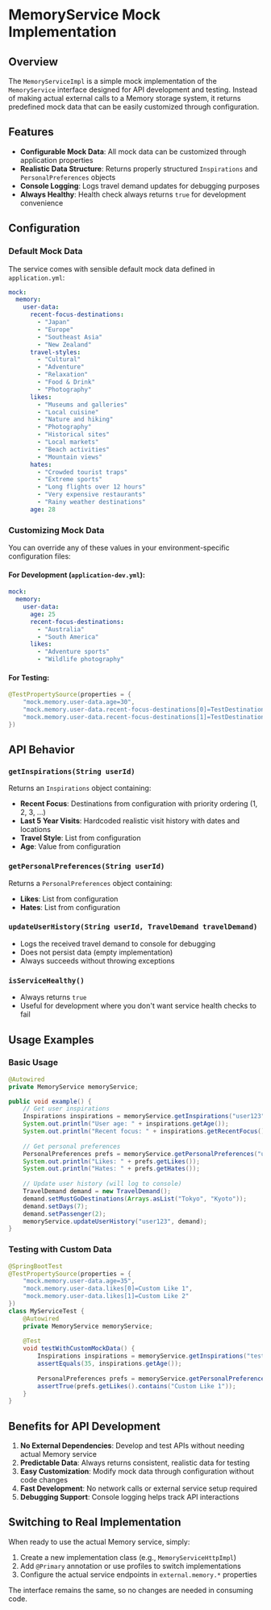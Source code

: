 # MemoryService Mock Implementation

## Overview

The `MemoryServiceImpl` is a simple mock implementation of the `MemoryService` interface designed for API development and testing. Instead of making actual external calls to a Memory storage system, it returns predefined mock data that can be easily customized through configuration.

## Features

- **Configurable Mock Data**: All mock data can be customized through application properties
- **Realistic Data Structure**: Returns properly structured `Inspirations` and `PersonalPreferences` objects
- **Console Logging**: Logs travel demand updates for debugging purposes
- **Always Healthy**: Health check always returns `true` for development convenience

## Configuration

### Default Mock Data

The service comes with sensible default mock data defined in `application.yml`:

```yaml
mock:
  memory:
    user-data:
      recent-focus-destinations:
        - "Japan"
        - "Europe" 
        - "Southeast Asia"
        - "New Zealand"
      travel-styles:
        - "Cultural"
        - "Adventure"
        - "Relaxation"
        - "Food & Drink"
        - "Photography"
      likes:
        - "Museums and galleries"
        - "Local cuisine"
        - "Nature and hiking"
        - "Photography"
        - "Historical sites"
        - "Local markets"
        - "Beach activities"
        - "Mountain views"
      hates:
        - "Crowded tourist traps"
        - "Extreme sports"
        - "Long flights over 12 hours"
        - "Very expensive restaurants"
        - "Rainy weather destinations"
      age: 28
```

### Customizing Mock Data

You can override any of these values in your environment-specific configuration files:

#### For Development (`application-dev.yml`):
```yaml
mock:
  memory:
    user-data:
      age: 25
      recent-focus-destinations:
        - "Australia"
        - "South America"
      likes:
        - "Adventure sports"
        - "Wildlife photography"
```

#### For Testing:
```java
@TestPropertySource(properties = {
    "mock.memory.user-data.age=30",
    "mock.memory.user-data.recent-focus-destinations[0]=TestDestination1",
    "mock.memory.user-data.recent-focus-destinations[1]=TestDestination2"
})
```

## API Behavior

### `getInspirations(String userId)`
Returns an `Inspirations` object containing:
- **Recent Focus**: Destinations from configuration with priority ordering (1, 2, 3, ...)
- **Last 5 Year Visits**: Hardcoded realistic visit history with dates and locations
- **Travel Style**: List from configuration
- **Age**: Value from configuration

### `getPersonalPreferences(String userId)`
Returns a `PersonalPreferences` object containing:
- **Likes**: List from configuration
- **Hates**: List from configuration

### `updateUserHistory(String userId, TravelDemand travelDemand)`
- Logs the received travel demand to console for debugging
- Does not persist data (empty implementation)
- Always succeeds without throwing exceptions

### `isServiceHealthy()`
- Always returns `true`
- Useful for development where you don't want service health checks to fail

## Usage Examples

### Basic Usage
```java
@Autowired
private MemoryService memoryService;

public void example() {
    // Get user inspirations
    Inspirations inspirations = memoryService.getInspirations("user123");
    System.out.println("User age: " + inspirations.getAge());
    System.out.println("Recent focus: " + inspirations.getRecentFocus());
    
    // Get personal preferences
    PersonalPreferences prefs = memoryService.getPersonalPreferences("user123");
    System.out.println("Likes: " + prefs.getLikes());
    System.out.println("Hates: " + prefs.getHates());
    
    // Update user history (will log to console)
    TravelDemand demand = new TravelDemand();
    demand.setMustGoDestinations(Arrays.asList("Tokyo", "Kyoto"));
    demand.setDays(7);
    demand.setPassenger(2);
    memoryService.updateUserHistory("user123", demand);
}
```

### Testing with Custom Data
```java
@SpringBootTest
@TestPropertySource(properties = {
    "mock.memory.user-data.age=35",
    "mock.memory.user-data.likes[0]=Custom Like 1",
    "mock.memory.user-data.likes[1]=Custom Like 2"
})
class MyServiceTest {
    @Autowired
    private MemoryService memoryService;
    
    @Test
    void testWithCustomMockData() {
        Inspirations inspirations = memoryService.getInspirations("test-user");
        assertEquals(35, inspirations.getAge());
        
        PersonalPreferences prefs = memoryService.getPersonalPreferences("test-user");
        assertTrue(prefs.getLikes().contains("Custom Like 1"));
    }
}
```

## Benefits for API Development

1. **No External Dependencies**: Develop and test APIs without needing actual Memory service
2. **Predictable Data**: Always returns consistent, realistic data for testing
3. **Easy Customization**: Modify mock data through configuration without code changes
4. **Fast Development**: No network calls or external service setup required
5. **Debugging Support**: Console logging helps track API interactions

## Switching to Real Implementation

When ready to use the actual Memory service, simply:

1. Create a new implementation class (e.g., `MemoryServiceHttpImpl`)
2. Add `@Primary` annotation or use profiles to switch implementations
3. Configure the actual service endpoints in `external.memory.*` properties

The interface remains the same, so no changes are needed in consuming code.